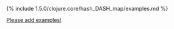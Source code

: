 {% include 1.5.0/clojure.core/hash_DASH_map/examples.md %}

[Please add examples!](https://github.com/arrdem/grimoire/edit/master/_includes/1.6.0/clojure.core/hash_DASH_map/examples.md)
